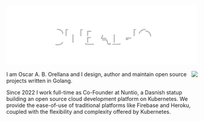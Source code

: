 ![SIBBAD-IO](header.svg)

<img src="https://github-readme-stats.vercel.app/api?username=sinbad-io&show_icons=true&count_private=true" align="right" />

I am Oscar A. B. Orellana and I design, author and maintain open source projects written in Golang.

Since 2022 I work full-time as Co-Founder at Nuntio, a Dasnish statup building an open source cloud development platform on Kubernetes. We provide the ease-of-use of traditional platforms like Firebase and Heroku, coupled with the flexibility and complexity offered by Kubernetes.

